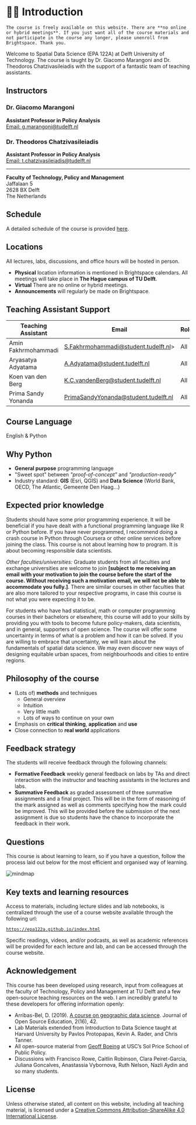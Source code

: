 # 👋🏽 Introduction

```{admonition} IMPORTANT
The course is freely available on this website. There are **no online or hybrid meetings**. If you just want all of the course materials and not participate in the course any longer, please unenroll from Brightspace. Thank you.
```

Welcome to Spatial Data Science (EPA 122A) at Delft University of Technology. The course is taught by Dr. Giacomo Marangoni and Dr. Theodoros Chatzivasileiadis with the support of a fantastic team of teaching assistants.

## Instructors

### Dr. Giacomo Marangoni
**Assistant Professor in Policy Analysis**  
[Email: g.marangoni@tudelft.nl](mailto:g.marangoni@tudelft.nl)

### Dr. Theodoros Chatzivasileiadis
**Assistant Professor in Policy Analysis**  
[Email: t.chatzivasileiadis@tudelft.nl](mailto:t.chatzivasileiadis@tudelft.nl)

---

**Faculty of Technology, Policy and Management**  
Jaffalaan 5  
2628 BX Delft  
The Netherlands

## Schedule

A detailed schedule of the course is provided [here](introduction/schedule.md).

## Locations

All lectures, labs, discussions, and office hours will be hosted in person.

* **Physical** location information is mentioned in Brightspace calendars. All meetings will take place in **The Hague campus of TU Delft**.
* **Virtual** There are no online or hybrid meetings.
* **Announcements** will regularly be made on Brightspace.

## Teaching Assistant Support

| Teaching Assistant 	| Email                                  	| Role            	|
|--------------------	|----------------------------------------	|-----------------	|
| Amin Fakhrmohammadi     	| S.Fakhrmohammadi@student.tudelft.nl> 	| All             	|
| Aryasatya Adyatama    	| A.Adyatama@student.tudelft.nl      	| All
| Koen van den Berg    	| K.C.vandenBerg@student.tudelft.nl    	| All             	|
| Prima Sandy Yonanda    	| PrimaSandyYonanda@student.tudelft.nl     	| All             	|


## Course Language

English & Python

## Why Python

* **General purpose** programming language
* "Sweet spot" between *"proof-of-concept"* and *"production-ready"*
* Industry standard: **GIS** (Esri, QGIS) and **Data Science** (World Bank, OECD, The Atlantic, Gemeente Den Haag...)

## Expected prior knowledge

Students should have some prior programming experience. It will be beneficial if you have dealt with a functional programming language like R or Python before. If you have never programmed, I recommend doing a crash course in Python through Coursera or other online services before joining the class. This course is not about learning how to program. It is about becoming responsible data scientists.

_Other faculties/universities:_ Graduate students from all faculties and exchange universities are welcome to join **[subject to me receiving an email with your motivation to join the course before the start of the course. Without receiving such a motivation email, we will not be able to accommodate you fully.]**. There are similar courses in other faculties that are also more tailored to your respective programs, in case this course is not what you were expecting it to be.

For students who have had statistical, math or computer programming courses in their bachelors or elsewhere, this course will add to your skills by providing you with tools to become future policy-makers, data scientists, and in general, supporters of open science. The course will offer some uncertainty in terms of what is a problem and how it can be solved. If you are willing to embrace that uncertainty, we will learn about the fundamentals of spatial data science. We may even discover new ways of designing equitable urban spaces, from neighbourhoods and cities to entire regions.

## Philosophy of the course

- (Lots of) **methods** and techniques
    - General overview
    - Intuition
    - Very little math
    - Lots of ways to continue on your own
- Emphasis on **critical thinking**, **application** and **use**
- Close connection to **real world** applications

## Feedback strategy

The students will receive feedback through the following channels:

* **Formative Feedback** weekly general feedback on labs by TAs and direct interaction with the instructor and teaching assistants in the lectures and labs.
* **Summative Feedback** as graded assessment of three summative assignments and a final project. This will be in the form of reasoning of the mark assigned as well as comments specifying how the mark could be improved. This will be provided before the submission of the next assignment is due so students have the chance to incorporate the feedback in their work.

## Questions

This course is about learning to learn, so if you have a question, follow the process laid out below for the most efficient and organised way of learning.

 ![mindmap](introduction/mindmap.png)

## Key texts and learning resources

Access to materials, including lecture slides and lab notebooks, is centralized through the use of a course website available through the following url:

[`https://epa122a.github.io/index.html`](https://trivikverma.github.io/spatial-data-science/_index.html)

Specific readings, videos, and/or podcasts, as well as academic references will be provided for each lecture and lab, and can be accessed through the course website.

## Acknowledgement

This course has been developed using research, input from colleagues at the faculty of Technology, Policy and Management at TU Delft and a few open-source teaching resources on the web. I am incredibly grateful to these developers for offering information openly:

* Arribas-Bel, D. (2019). [A course on geographic data science](https://jose.theoj.org/papers/10.21105/jose.00042). Journal of Open Source Education, 2(16), 42.
* Lab Materials extended from Introduction to Data Science taught at Harvard University by Pavlos Protopapas, Kevin A. Rader, and Chris Tanner.
* All open-source material from [Geoff Boeing](https://geoffboeing.com/) at USC’s Sol Price School of Public Policy.
* Discussions with Francisco Rowe, Caitlin Robinson, Clara Peiret-Garcia, Juliana Goncalves, Anastassia Vybornova, Ruth Nelson, Nazli Aydin and so many students.

## License

Unless otherwise stated, all content on this website, including all teaching material, is licensed under a [Creative Commons Attribution-ShareAlike 4.0 International License](http://creativecommons.org/licenses/by-sa/4.0/).
